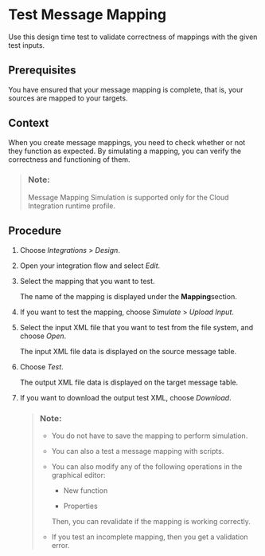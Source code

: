 <!-- loio271810669c5a4c5e87e535055cc34434 -->

# Test Message Mapping

Use this design time test to validate correctness of mappings with the given test inputs.



## Prerequisites

You have ensured that your message mapping is complete, that is, your sources are mapped to your targets.



## Context

When you create message mappings, you need to check whether or not they function as expected. By simulating a mapping, you can verify the correctness and functioning of them.

> ### Note:  
> Message Mapping Simulation is supported only for the Cloud Integration runtime profile.



## Procedure

1.  Choose *Integrations* \> *Design*.

2.  Open your integration flow and select *Edit*.

3.  Select the mapping that you want to test.

    The name of the mapping is displayed under the **Mapping**section.

4.  If you want to test the mapping, choose *Simulate* \> *Upload Input*.

5.  Select the input XML file that you want to test from the file system, and choose *Open*.

    The input XML file data is displayed on the source message table.

6.  Choose *Test*.

    The output XML file data is displayed on the target message table.

7.  If you want to download the output test XML, choose *Download*.

    > ### Note:  
    > -   You do not have to save the mapping to perform simulation.
    > 
    > -   You can also a test a message mapping with scripts.
    > 
    > -   You can also modify any of the following operations in the graphical editor:
    > 
    >     -   New function
    > 
    >     -   Properties
    > 
    > 
    >     Then, you can revalidate if the mapping is working correctly.
    > 
    > -   If you test an incomplete mapping, then you get a validation error.


